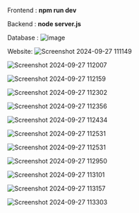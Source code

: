 Frontend : **npm run dev**

Backend : **node server.js**

Database :
![image](https://github.com/user-attachments/assets/5c175d07-cfc0-4479-acba-4946ed7039d6)

Website: 
![Screenshot 2024-09-27 111149](https://github.com/user-attachments/assets/c2e3f470-ca90-4223-9cfe-d4d807fe47a9)


![Screenshot 2024-09-27 112007](https://github.com/user-attachments/assets/2e17608b-ce62-4ee4-be3b-63ec46b5454e)


![Screenshot 2024-09-27 112159](https://github.com/user-attachments/assets/87c4e421-d616-4242-9209-953d694840a0)


![Screenshot 2024-09-27 112302](https://github.com/user-attachments/assets/64783134-70ad-4b4c-b9ab-c1eba404e815)


![Screenshot 2024-09-27 112356](https://github.com/user-attachments/assets/9370e155-e8b1-471c-bb50-11a2d590cd4c)


![Screenshot 2024-09-27 112434](https://github.com/user-attachments/assets/6b752be9-578d-4404-90fc-8213c2caadba)


![Screenshot 2024-09-27 112531](https://github.com/user-attachments/assets/5933d7c8-11e7-499e-8789-2456f9786672)


![Screenshot 2024-09-27 112531](https://github.com/user-attachments/assets/2e10a971-e34c-495b-8240-d0a7005103a5)


![Screenshot 2024-09-27 112950](https://github.com/user-attachments/assets/223a273b-c963-457d-809f-137ca866e495)


![Screenshot 2024-09-27 113101](https://github.com/user-attachments/assets/7f4264c6-e412-46d6-bdbf-14ca25f6e7c1)


![Screenshot 2024-09-27 113157](https://github.com/user-attachments/assets/9d1b42dc-c333-4ed2-92c5-d3405fbdbf6b)


![Screenshot 2024-09-27 113303](https://github.com/user-attachments/assets/7c7cd0f9-d18a-4154-885e-079c4dfe6238)
